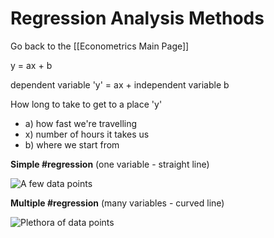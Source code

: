# Regression Analysis Methods

Go back to the [[Econometrics Main Page]]

y = ax + b

dependent variable 'y' = ax + independent variable b

How long to take to get to a place 'y' 
- a) how fast we're travelling
- x) number of hours it takes us
- b) where we start from

**Simple #regression** (one variable - straight line)

![A few data points](https://i.imgur.com/MnvknYu.png)

**Multiple #regression** (many variables - curved line)

![Plethora of data points](https://i.imgur.com/jfwiGmY.png)